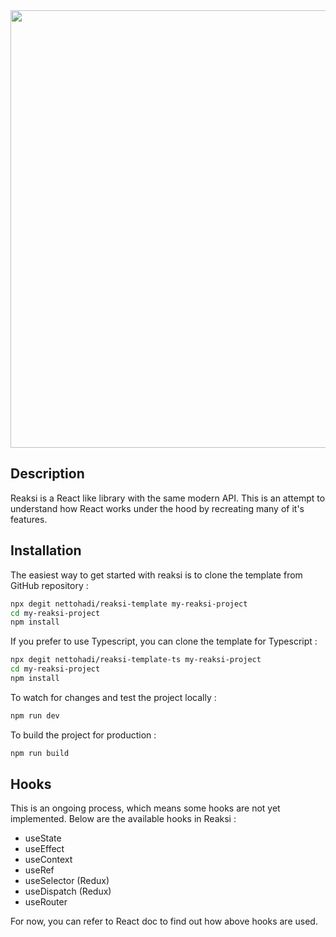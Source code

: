 <img src="https://hadi-syahbal.com/storage/images/Reaksi_final.png" width="700">

## Description

Reaksi is a React like library with the same modern API. This is an attempt to understand how React works under the hood by recreating many of it's features.

## Installation

The easiest way to get started with reaksi is to clone the template from GitHub repository :

```bash
npx degit nettohadi/reaksi-template my-reaksi-project
cd my-reaksi-project
npm install
```

If you prefer to use Typescript, you can clone the template for Typescript :

```bash
npx degit nettohadi/reaksi-template-ts my-reaksi-project
cd my-reaksi-project
npm install
```

To watch for changes and test the project locally : 

```bash
npm run dev
```

To build the project for production :

```bash
npm run build
```

## Hooks

This is an ongoing process, which means some hooks are not yet implemented. Below are the available hooks in Reaksi :
- useState
- useEffect
- useContext
- useRef
- useSelector (Redux)
- useDispatch (Redux)
- useRouter

For now, you can refer to React doc to find out how above hooks are used.

